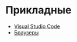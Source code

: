 # Прикладные

- [Visual Studio Code](./visual-studio-code/visual-studio-code.md)
- [Браузеры](./browsers.md)
